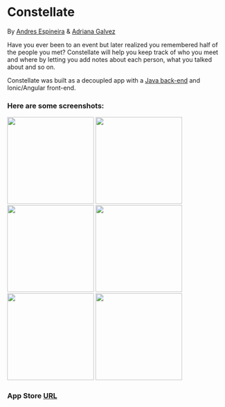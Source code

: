 # Constellate

By [Andres Espineira](https://github.com/amespineira) & [Adriana Galvez](https://github.com/Attacktic)

Have you ever been to an event but later realized you remembered half of the people you met?
Constellate will help you keep track of who you meet and where by letting you add notes about each person, what you talked about and so on.

Constellate was built as a decoupled app with a [Java back-end](https://github.com/amespineira/q3Project) and Ionic/Angular front-end.

### Here are some screenshots:

<img src="http://i1308.photobucket.com/albums/s615/Attacktic/Simulator%20Screen%20Shot%20Sep%2013%202016%202.19.12%20PM_zpskyhbvilw.png" width="200">
<img src="http://i1308.photobucket.com/albums/s615/Attacktic/Simulator%20Screen%20Shot%20Sep%2013%202016%202.04.16%20PM_zpsib1qvnys.png" width="200">
<img src="http://i1308.photobucket.com/albums/s615/Attacktic/Simulator%20Screen%20Shot%20Sep%2013%202016%205.38.22%20PM_zpsaqkhb3sv.png" width="200">
<img src="http://i1308.photobucket.com/albums/s615/Attacktic/Simulator%20Screen%20Shot%20Sep%2013%202016%202.05.11%20PM_zpsuringw28.png" width="200">
<img src="http://i1308.photobucket.com/albums/s615/Attacktic/Simulator%20Screen%20Shot%20Sep%2013%202016%205.41.53%20PM_zps9ddzyihj.png" width="200">
<img src="http://i1308.photobucket.com/albums/s615/Attacktic/Simulator%20Screen%20Shot%20Sep%2013%202016%205.41.36%20PM_zpsihwj8g0a.png" width="200">

### App Store [URL](#)
